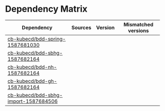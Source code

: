 # Dependency Matrix

Dependency | Sources | Version | Mismatched versions
---------- | ------- | ------- | -------------------
[cb-kubecd/bdd-spring-1587681030](https://github.com/cb-kubecd/bdd-spring-1587681030.git) |  | []() | 
[cb-kubecd/bdd-sbhg-1587682164](https://github.com/cb-kubecd/bdd-sbhg-1587682164.git) |  | []() | 
[cb-kubecd/bdd-nh-1587682164](https://github.com/cb-kubecd/bdd-nh-1587682164.git) |  | []() | 
[cb-kubecd/bdd-gh-1587682164](https://github.com/cb-kubecd/bdd-gh-1587682164.git) |  | []() | 
[cb-kubecd/bdd-sbhg-import-1587684506](https://github.com/cb-kubecd/bdd-sbhg-import-1587684506.git) |  | []() | 
